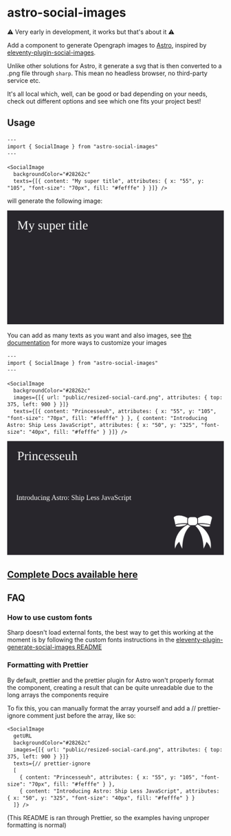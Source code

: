 # astro-social-images

⚠️ Very early in development, it works but that's about it ⚠️

Add a component to generate Opengraph images to [Astro](https://astro.build/), inspired by [eleventy-plugin-social-images](https://github.com/manustays/eleventy-plugin-generate-social-images).

Unlike other solutions for Astro, it generate a svg that is then converted to a .png file through `sharp`. This mean no headless browser, no third-party service etc.

It's all local which, well, can be good or bad depending on your needs, check out different options and see which one fits your project best!

## Usage

```astro
---
import { SocialImage } from "astro-social-images"
---

<SocialImage
  backgroundColor="#28262c"
  texts={[{ content: "My super title", attributes: { x: "55", y: "105", "font-size": "70px", fill: "#fefffe" } }]} />
```

will generate the following image:

![Image with "My super title" written in the top-left corner](./assets/screenshot.png)

You can add as many texts as you want and also images, see [the documentation](./Docs.md) for more ways to customize your images

```astro
---
import { SocialImage } from "astro-social-images"
---

<SocialImage
  backgroundColor="#28262c"
  images={[{ url: "public/resized-social-card.png", attributes: { top: 375, left: 900 } }]}
  texts={[{ content: "Princesseuh", attributes: { x: "55", y: "105", "font-size": "70px", fill: "#fefffe" } }, { content: "Introducing Astro: Ship Less JavaScript", attributes: { x: "50", y: "325", "font-size": "40px", fill: "#fefffe" } }]} />
```

![Image with "Princesseuh" written in the top-left corner, "Introducing Astro: Ship Less JavaScript" a bit below and a ribbon (my personal website logo) in the bottom right corner](./assets/screenshot2.png)

## [Complete Docs available here](./Docs.md)

## FAQ

### How to use custom fonts

Sharp doesn't load external fonts, the best way to get this working at the moment is by following the custom fonts instructions in the [eleventy-plugin-generate-social-images README](https://github.com/manustays/eleventy-plugin-generate-social-images#custom-fonts)

### Formatting with Prettier

By default, prettier and the prettier plugin for Astro won't properly format the component, creating a result that can be quite unreadable due to the long arrays the components require

To fix this, you can manually format the array yourself and add a // prettier-ignore comment just before the array, like so:

```astro
<SocialImage
  getURL
  backgroundColor="#28262c"
  images={[{ url: "public/resized-social-card.png", attributes: { top: 375, left: 900 } }]}
  texts={// prettier-ignore
  [
    { content: "Princesseuh", attributes: { x: "55", y: "105", "font-size": "70px", fill: "#fefffe" } },
    { content: "Introducing Astro: Ship Less JavaScript", attributes: { x: "50", y: "325", "font-size": "40px", fill: "#fefffe" } }
  ]} />
```

(This README is ran through Prettier, so the examples having unproper formatting is normal)
